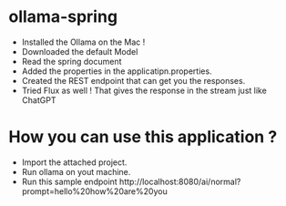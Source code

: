 # ollama-spring

- Installed the Ollama on the Mac !
- Downloaded the default Model
- Read the spring document
- Added the properties in the applicatipn.properties.
- Created the REST endpoint that can get you the responses.
- Tried Flux as well ! That gives the response in the stream just like ChatGPT

# How you can use this application ?

- Import the attached project.
- Run ollama on yout machine.
- Run this sample endpoint http://localhost:8080/ai/normal?prompt=hello%20how%20are%20you
